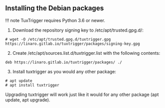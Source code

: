 
## Installing the Debian packages


!!! note
    TuxTrigger requires Python 3.6 or newer.


1. Download the repository signing key to /etc/apt/trusted.gpg.d/:

```shell
# wget -O /etc/apt/trusted.gpg.d/tuxtrigger.gpg https://linaro.gitlab.io/tuxtrigger/packages/signing-key.gpg
```
2. Create /etc/apt/sources.list.d/tuxtrigger.list with the following contents:
```shell
deb https://linaro.gitlab.io/tuxtrigger/packages/ ./
```

3. Install tuxtrigger as you would any other package:

```shell
# apt update
# apt install tuxtrigger
```

Upgrading tuxtrigger will work just like it would for any other package (apt update, apt upgrade).
